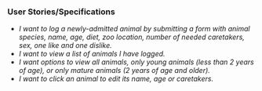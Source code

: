 
### User Stories/Specifications
* _I want to log a newly-admitted animal by submitting a form with animal species, name, age, diet, zoo location, number of needed caretakers, sex, one like and one dislike._
* _I want to view a list of animals I have logged._
* _I want options to view all animals, only young animals (less than 2 years of age), or only mature animals (2 years of age and older)._
* _I want to click an animal to edit its name, age or caretakers._
